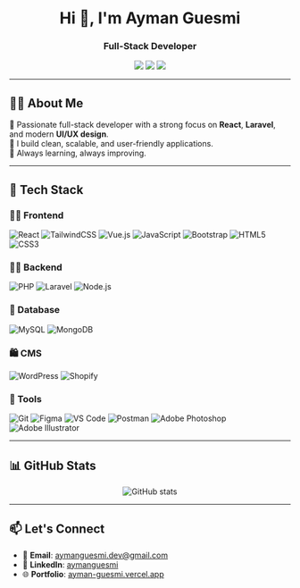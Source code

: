 <h1 align="center">Hi 👋, I'm Ayman Guesmi</h1>
<h3 align="center">Full-Stack Developer</h3>

<p align="center">
  <a href="mailto:aymanguesmi.dev@gmail.com"><img src="https://img.shields.io/badge/Email-aymanguesmi.dev@gmail.com-red?style=for-the-badge&logo=gmail&logoColor=white" /></a>
  <a href="https://www.linkedin.com/in/aymanguesmi/"><img src="https://img.shields.io/badge/LinkedIn-aymanguesmi-blue?style=for-the-badge&logo=linkedin&logoColor=white" /></a>
  <a href="https://ayman-guesmi.vercel.app"><img src="https://img.shields.io/badge/Portfolio-ayman--guesmi.vercel.app-ff69b4?style=for-the-badge&logo=vercel&logoColor=white" /></a>
</p>

---

## 🧑‍💻 About Me

🔹 Passionate full-stack developer with a strong focus on **React**, **Laravel**, and modern **UI/UX design**.  
🔹 I build clean, scalable, and user-friendly applications.  
🔹 Always learning, always improving.

---

## 🚀 Tech Stack

### 👨‍🎨 Frontend
![React](https://img.shields.io/badge/-React-61DAFB?style=flat-square&logo=react&logoColor=black)
![TailwindCSS](https://img.shields.io/badge/-TailwindCSS-38B2AC?style=flat-square&logo=tailwind-css&logoColor=white)
![Vue.js](https://img.shields.io/badge/-Vue.js-4FC08D?style=flat-square&logo=vue.js&logoColor=white)
![JavaScript](https://img.shields.io/badge/-JavaScript-F7DF1E?style=flat-square&logo=javascript&logoColor=black)
![Bootstrap](https://img.shields.io/badge/-Bootstrap-7952B3?style=flat-square&logo=bootstrap&logoColor=white)
![HTML5](https://img.shields.io/badge/-HTML5-E34F26?style=flat-square&logo=html5&logoColor=white)
![CSS3](https://img.shields.io/badge/-CSS3-1572B6?style=flat-square&logo=css3)

### 🧑‍💼 Backend
![PHP](https://img.shields.io/badge/-PHP-777BB4?style=flat-square&logo=php&logoColor=white)
![Laravel](https://img.shields.io/badge/-Laravel-F9322C?style=flat-square&logo=laravel&logoColor=white)
![Node.js](https://img.shields.io/badge/-Node.js-339933?style=flat-square&logo=node.js&logoColor=white)

### 💾 Database
![MySQL](https://img.shields.io/badge/-MySQL-4479A1?style=flat-square&logo=mysql&logoColor=white)
![MongoDB](https://img.shields.io/badge/-MongoDB-47A248?style=flat-square&logo=mongodb&logoColor=white)

### 🛍️ CMS
![WordPress](https://img.shields.io/badge/-WordPress-21759B?style=flat-square&logo=wordpress&logoColor=white)
![Shopify](https://img.shields.io/badge/-Shopify-7AB55C?style=flat-square&logo=shopify&logoColor=white)

### 🧰 Tools
![Git](https://img.shields.io/badge/-Git-F05032?style=flat-square&logo=git&logoColor=white)
![Figma](https://img.shields.io/badge/-Figma-F24E1E?style=flat-square&logo=figma&logoColor=white)
![VS Code](https://img.shields.io/badge/-VS%20Code-007ACC?style=flat-square&logo=visual-studio-code)
![Postman](https://img.shields.io/badge/-Postman-FF6C37?style=flat-square&logo=postman&logoColor=white)
![Adobe Photoshop](https://img.shields.io/badge/-Photoshop-31A8FF?style=flat-square&logo=adobe-photoshop&logoColor=white)
![Adobe Illustrator](https://img.shields.io/badge/-Illustrator-FF9A00?style=flat-square&logo=adobe-illustrator&logoColor=white)

---

## 📊 GitHub Stats

<p align="center">
  <img src="https://github-readme-stats.vercel.app/api?username=aymanguesmi&show_icons=true&theme=radical" alt="GitHub stats" />
</p>

---

## 📫 Let's Connect

- 📧 **Email**: aymanguesmi.dev@gmail.com  
- 💼 **LinkedIn**: [aymanguesmi](https://www.linkedin.com/in/aymanguesmi/)  
- 🌐 **Portfolio**: [ayman-guesmi.vercel.app](https://ayman-guesmi.vercel.app)
